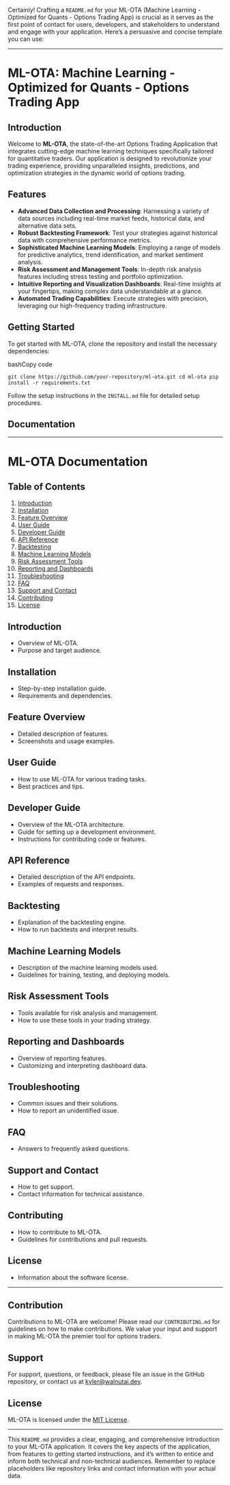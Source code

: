 Certainly! Crafting a `README.md` for your ML-OTA (Machine Learning - Optimized for Quants - Options Trading App) is crucial as it serves as the first point of contact for users, developers, and stakeholders to understand and engage with your application. Here’s a persuasive and concise template you can use:

* * *

ML-OTA: Machine Learning - Optimized for Quants - Options Trading App
=====================================================================

Introduction
------------

Welcome to **ML-OTA**, the state-of-the-art Options Trading Application that integrates cutting-edge machine learning techniques specifically tailored for quantitative traders. Our application is designed to revolutionize your trading experience, providing unparalleled insights, predictions, and optimization strategies in the dynamic world of options trading.

Features
--------

*   **Advanced Data Collection and Processing**: Harnessing a variety of data sources including real-time market feeds, historical data, and alternative data sets.
*   **Robust Backtesting Framework**: Test your strategies against historical data with comprehensive performance metrics.
*   **Sophisticated Machine Learning Models**: Employing a range of models for predictive analytics, trend identification, and market sentiment analysis.
*   **Risk Assessment and Management Tools**: In-depth risk analysis features including stress testing and portfolio optimization.
*   **Intuitive Reporting and Visualization Dashboards**: Real-time insights at your fingertips, making complex data understandable at a glance.
*   **Automated Trading Capabilities**: Execute strategies with precision, leveraging our high-frequency trading infrastructure.

Getting Started
---------------

To get started with ML-OTA, clone the repository and install the necessary dependencies:

bashCopy code

`git clone https://github.com/your-repository/ml-ota.git cd ml-ota pip install -r requirements.txt`

Follow the setup instructions in the `INSTALL.md` file for detailed setup procedures.

Documentation
-------------

* * *

ML-OTA Documentation
====================

Table of Contents
-----------------

1.  [Introduction](#introduction)
2.  [Installation](#installation)
3.  [Feature Overview](#feature-overview)
4.  [User Guide](#user-guide)
5.  [Developer Guide](#developer-guide)
6.  [API Reference](#api-reference)
7.  [Backtesting](#backtesting)
8.  [Machine Learning Models](#machine-learning-models)
9.  [Risk Assessment Tools](#risk-assessment-tools)
10.  [Reporting and Dashboards](#reporting-and-dashboards)
11.  [Troubleshooting](#troubleshooting)
12.  [FAQ](#faq)
13.  [Support and Contact](#support-and-contact)
14.  [Contributing](#contributing)
15.  [License](#license)

Introduction
------------

*   Overview of ML-OTA.
*   Purpose and target audience.

Installation
------------

*   Step-by-step installation guide.
*   Requirements and dependencies.

Feature Overview
----------------

*   Detailed description of features.
*   Screenshots and usage examples.

User Guide
----------

*   How to use ML-OTA for various trading tasks.
*   Best practices and tips.

Developer Guide
---------------

*   Overview of the ML-OTA architecture.
*   Guide for setting up a development environment.
*   Instructions for contributing code or features.

API Reference
-------------

*   Detailed description of the API endpoints.
*   Examples of requests and responses.

Backtesting
-----------

*   Explanation of the backtesting engine.
*   How to run backtests and interpret results.

Machine Learning Models
-----------------------

*   Description of the machine learning models used.
*   Guidelines for training, testing, and deploying models.

Risk Assessment Tools
---------------------

*   Tools available for risk analysis and management.
*   How to use these tools in your trading strategy.

Reporting and Dashboards
------------------------

*   Overview of reporting features.
*   Customizing and interpreting dashboard data.

Troubleshooting
---------------

*   Common issues and their solutions.
*   How to report an unidentified issue.

FAQ
---

*   Answers to frequently asked questions.

Support and Contact
-------------------

*   How to get support.
*   Contact information for technical assistance.

Contributing
------------

*   How to contribute to ML-OTA.
*   Guidelines for contributions and pull requests.

License
-------

*   Information about the software license.

* * *

Contribution
------------

Contributions to ML-OTA are welcome! Please read our `CONTRIBUTING.md` for guidelines on how to make contributions. We value your input and support in making ML-OTA the premier tool for options traders.

Support
-------

For support, questions, or feedback, please file an issue in the GitHub repository, or contact us at [kyler@walnutai.dev](mailto:skyler@walnutai.dev).

License
-------

ML-OTA is licensed under the [MIT License](https://opensource.org/licenses/MIT).

* * *

This `README.md` provides a clear, engaging, and comprehensive introduction to your ML-OTA application. It covers the key aspects of the application, from features to getting started instructions, and it’s written to entice and inform both technical and non-technical audiences. Remember to replace placeholders like repository links and contact information with your actual data.
